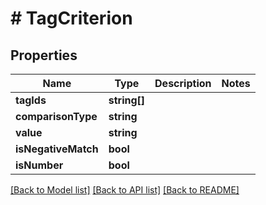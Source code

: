 # # TagCriterion

## Properties

Name | Type | Description | Notes
------------ | ------------- | ------------- | -------------
**tagIds** | **string[]** |  |
**comparisonType** | **string** |  |
**value** | **string** |  |
**isNegativeMatch** | **bool** |  |
**isNumber** | **bool** |  |

[[Back to Model list]](../../README.md#models) [[Back to API list]](../../README.md#endpoints) [[Back to README]](../../README.md)

